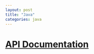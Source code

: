 ```yaml
---
layout: post
title: "Java"
categories: java
---
```


# [API Documentation](https://docs.oracle.com/en/java/javase/21/docs/api/index.html)

